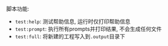 脚本功能:
 - `test:help`: 测试帮助信息, 运行时仅打印帮助信息
 - `test:prompt`: 执行所有prompts并打印结果, 不会生成任何文件
 - `test:full`: 将新建的工程写入到`.output`目录下